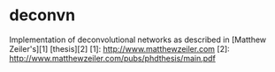 # deconvn
Implementation of deconvolutional networks as described in [Matthew Zeiler's][1] [thesis][2]
[1]: http://www.matthewzeiler.com
[2]: http://www.matthewzeiler.com/pubs/phdthesis/main.pdf